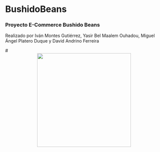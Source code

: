 # BushidoBeans
<h3>Proyecto E-Commerce Bushido Beans</h3>
<p>Realizado por Iván Montes Gutiérrez, Yasir Bel Maalem Ouhadou, Miguel Ángel Platero Duque y David Andrino Ferreira</p>
#
<div align="center">
  <img height="300" src="[https://cdn.discordapp.com/attachments/1288177994552315917/1298583348255391805/image.png?ex=671a177c&is=6718c5fc&hm=42093adc7d9b5d62d65e63069f300a624036599f9167973d9747852d33ff2f75&](https://media.discordapp.net/attachments/1288177994552315917/1299002480885104690/image.png?ex=671b9dd5&is=671a4c55&hm=8756f65144f7494821e2678412d712f2b86a9d45ac3dfc780271d44c8dfb61d0&=&format=webp&quality=lossless&width=1440&height=476)"  />
</div>
